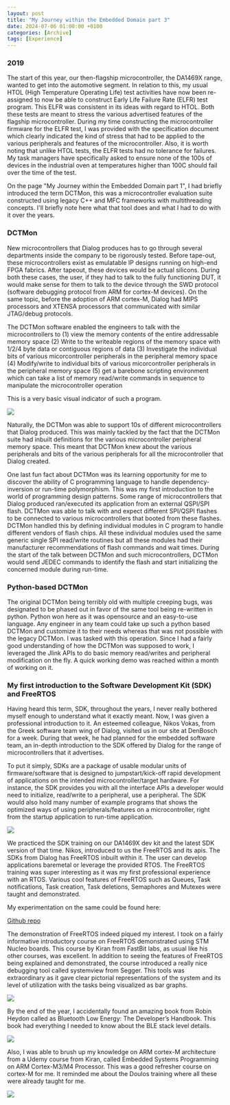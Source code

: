 ```yaml
---
layout: post
title: "My Journey within the Embedded Domain part 3"
date: 2024-07-06 01:00:00 +0100
categories: [Archive]
tags: [Experience]
---
```


### 2019

The start of this year, our then-flagship microcontroller, the DA1469X range, wanted to get into the automotive segment. In relation to this, my usual HTOL (High Temperature Operating Life) test activities have now been re-assigned to now be able to construct Early Life Failure Rate (ELFR) test program. This ELFR was consistent in its ideas with regard to HTOL. Both these tests are meant to stress the various advertised features of the flagship microcontroller. During my time constructing the microcontroller firmware for the ELFR test, I was provided with the specification document which clearly indicated the kind of stress that had to be applied to the various peripherals and features of the microcontroller. Also, it is worth noting that unlike HTOL tests, the ELFR tests had no tolerance for failures. My task managers have specifically asked to ensure none of the 100s of devices in the industrial oven at temperatures higher than 100C should fail over the time of the test.

On the page "My Journey within the Embedded Domain part 1", I had briefly introduced the term DCTMon, this was a microcontroller evaluation suite constructed using legacy C++ and MFC frameworks with multithreading concepts. I'll briefly note here what that tool does and what I had to do with it over the years. 

### DCTMon

New microcontrollers that Dialog produces has to go through several departments inside the company to be rigorously tested. Before tape-out, these microcontrollers exist as emulatable IP designs running on high-end FPGA fabrics. After tapeout, these devices would be actual silicons. During both these cases, the user, if they had to talk to the fully functioning DUT, it would make sense for them to talk to the device through the SWD protocol (software debugging protocol from ARM for cortex-M devices). On the same topic, before the adoption of ARM cortex-M, Dialog had MIPS processors and XTENSA processors that communicated with similar JTAG/debug protocols.

The DCTMon software enabled the engineers to talk with the microcontrollers to (1) view the memory contents of the entire addressable memory space (2) Write to the writeable regions of the memory space with 1/2/4 byte data or contiguous regions of data (3) Investigate the individual bits of various micorcontroller peripherals in the peripheral memory space (4) Modify/write to individual bits of various micorcontroller peripherals in the peripheral memory space (5) get a barebone scripting environment which can take a list of memory read/write commands in sequence to manipulate the microcontroller operation

This is a very basic visual indicator of such a program.

![]({{site.data.navigation.Images[8][0]}}) 

Naturally, the DCTMon was able to support 10s of different microcontrollers that Dialog produced. This was mainly tackled by the fact that the DCTMon suite had inbuilt definitions for the various microcontroller peripheral memory space. This meant that DCTMon knew about the various peripherals and bits of the various peripherals for all the microcontroller that Dialog created. 

One last fun fact about DCTMon was its learning opportunity for me to discover the ability of C programming language to handle dependency-inversion or run-time polymorphism. This was my first introduction to the world of programming design patterns. Some range of microcontrollers that Dialog produced ran/executed its application from an external QSPI/SPI flash. DCTMon was able to talk with and expect different SPI/QSPI flashes to be connected to various microcontrollers that booted from these flashes. DCTMon handled this by defining individual modules in C program to handle different vendors of flash chips. All these individual modules used the same generic single SPI read/write routines but all these modules had their manufacturer recommendations of flash commands and wait times. During the start of the talk between DCTMon and such microcontrollers, DCTMon would send JEDEC commands to identify the flash and start initializing the concerned module during run-time.

### Python-based DCTMon

The original DCTMon being terribly old with multiple creeping bugs, was designated to be phased out in favor of the same tool being re-written in python. Python won here as it was opensource and an easy-to-use language. Any engineer in any team could take up such a python based DCTMon and customize it to their needs whereas that was not possible with the legacy DCTMon. I was tasked with this operation. Since I had a fairly good understanding of how the DCTMon was supposed to work, I leveraged the Jlink APIs to do basic memory read/writes and peripheral modification on the fly. A quick working demo was reached within a month of working on it.

### My first introduction to the Software Development Kit (SDK) and FreeRTOS

Having heard this term, SDK, throughout the years, I never really bothered myself enough to understand what it exactly meant. Now, I was given a professional introduction to it. An esteemed colleague, Nikos Vokas, from the Greek software team wing of Dialog, visited us in our site at DenBosch for a week. During that week, he had planned for the embedded software team, an in-depth introduction to the SDK offered by Dialog for the range of microcontrollers that it advertises.

To put it simply, SDKs are a package of usable modular units of firmware/software that is designed to jumpstart/kick-off rapid development of applications on the intended microcontroller/target hardware. For instance, the SDK provides you with all the interface APIs a developer would need to initialize, read/write to a peripheral, use a peripheral. The SDK would also hold many number of example programs that shows the optimized ways of using peripherals/features on a microcontroller, right from the startup application to run-time application.

![]({{site.data.navigation.Images[8][1]}}) 

We practiced the SDK training on our DA1469X dev kit and the latest SDK version of that time. Nikos, introduced to us the FreeRTOS and its apis. The SDKs from Dialog has FreeRTOS inbuilt within it. The user can develop applications baremetal or leverage the provided RTOS. The FreeRTOS training was super interesting as it was my first professional experience with an RTOS. Various cool features of FreeRTOS such as Queues, Task notifications, Task creation, Task deletions, Semaphores and Mutexes were taught and demonstrated.

My experimentation on the same could be found here:

[Github repo]({{site.data.navigation.Links[8][0]}})

The demonstration of FreeRTOS indeed piqued my interest. I took on a fairly informative introductory course on FreeRTOS demonstrated using STM Nucleo boards. This course by Kiran from FastBit labs, as usual like his other courses, was excellent. In addition to seeing the features of FreeRTOS being explained and demonstrated, the course introduced a really nice debugging tool called systemview from Segger. This tools was extraordinary as it gave clear pictorial representations of the system and its level of utilization with the tasks being visualized as bar graphs.

![]({{site.data.navigation.Images[8][2]}}) 

By the end of the year, I accidentally found an amazing book from Robin Heydon called as Bluetooth Low Energy: The Developer’s Handbook. This book had everything I needed to know about the BLE stack level details. 

![]({{site.data.navigation.Images[8][3]}}) 

Also, I was able to brush up my knowledge on ARM cortex-M architecture from a Udemy course from Kiran, called Embedded Systems Programming on ARM Cortex-M3/M4 Processor. This was a good refresher course on cortex-M for me. It reminded me about the Doulos training where all these were already taught for me.

![]({{site.data.navigation.Images[8][4]}}) 